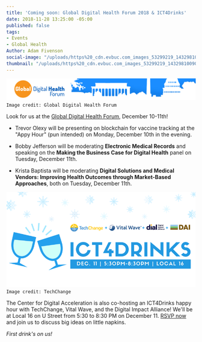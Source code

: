 ```yaml
---
title: 'Coming soon: Global Digital Health Forum 2018 & ICT4Drinks'
date: 2018-11-28 13:25:00 -05:00
published: false
tags:
- Events
- Global Health
Author: Adam Fivenson
social-image: "/uploads/https%20_cdn.evbuc.com_images_53299219_143298100909_1_original.jpg.png"
thumbnail: "/uploads/https%20_cdn.evbuc.com_images_53299219_143298100909_1_original.jpg.png"
---
```


![gdaaa.jpg](/uploads/gdaaa.jpg)`Image credit: Global Digital Health Forum`

Look for us at the [Global Digital Health Forum](http://www.cvent.com/events/2018-global-digital-health-forum/event-summary-a8f2c247c810491ca434c825e1e21d89.aspx?dvce=1), December 10-11th! 

* Trevor Olexy will be presenting on blockchain for vaccine tracking at the "Appy Hour" (pun intended)  on Monday, December 10th in the evening.

* Bobby Jefferson will be moderating **Electronic Medical Records** and speaking on the **Making the Business Case for Digital Health** panel on Tuesday, December 11th. 

* Krista Baptista will be moderating **Digital Solutions and Medical Vendors: Improving Health Outcomes through Market-Based Approaches**, both on Tuesday, December 11th.

![https _cdn.evbuc.com_images_53299219_143298100909_1_original.jpg.png](/uploads/https%20_cdn.evbuc.com_images_53299219_143298100909_1_original.jpg.png)`Image credit: TechChange`

The Center for Digital Acceleration is also co-hosting an ICT4Drinks happy hour with TechChange, Vital Wave, and the Digital Impact Alliance! We'll be at Local 16 on U Street from 5:30 to 8:30 PM on December 11. [RSVP now](https://www.eventbrite.com/e/december-ict4drinks-tickets-52533689680) and join us to discuss big ideas on little napkins.

*First drink's on us!*